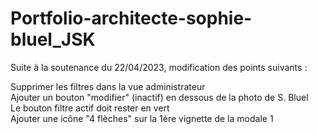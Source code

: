 # Portfolio-architecte-sophie-bluel_JSK

Suite à la soutenance du 22/04/2023, modification des points suivants :

Supprimer les filtres dans la vue administrateur
<br>
Ajouter un bouton "modifier" (inactif) en dessous de la photo de S. Bluel
<br>
Le bouton filtre actif doit rester en vert
<br>
Ajouter une icône "4 flèches" sur la 1ère vignette de la modale 1
